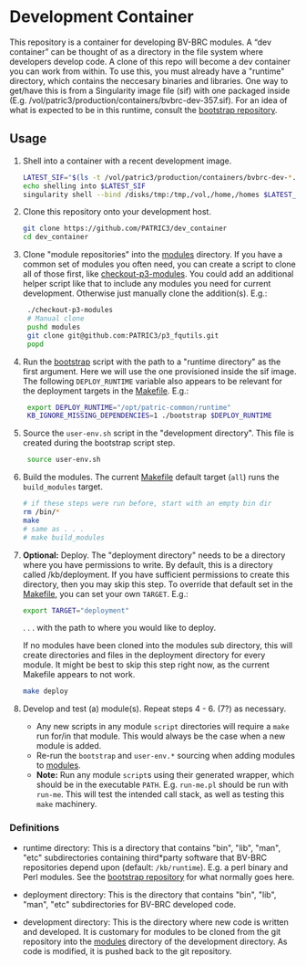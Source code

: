 # Development Container

This repository is a container for developing BV-BRC modules.
A “dev container” can be thought of as a directory in the
file system where developers develop code. A clone of this repo
will become a dev container you can work from within.
To use this, you must already have a "runtime" directory, which
contains the neccesary binaries and libraries. One way to get/have this
is from a Singularity image file (sif) with one packaged inside
(E.g. /vol/patric3/production/containers/bvbrc-dev-357.sif).
For an idea of
what is expected to be in this runtime, consult the [bootstrap
repository](https://github.com/olsonanl/bootstrap).

## Usage

1. Shell into a container with a recent development image.
   ```bash
   LATEST_SIF="$(ls -t /vol/patric3/production/containers/bvbrc-dev-*.sif | head -n 1)"
   echo shelling into $LATEST_SIF
   singularity shell --bind /disks/tmp:/tmp,/vol,/home,/homes $LATEST_SIF
   ```

2. Clone this repository onto your development host.
   ```bash
   git clone https://github.com/PATRIC3/dev_container
   cd dev_container
   ```

3. Clone "module repositories" into the [modules](modules) directory. If you have
a common set of modules you often need, you can create a script to
clone all of those first, like [checkout-p3-modules](checkout-p3-modules).
You could add an additional helper script like that to include any modules
you need for current development. Otherwise just manually clone the addition(s).
E.g.:
   ```bash
    ./checkout-p3-modules
    # Manual clone
    pushd modules
    git clone git@github.com:PATRIC3/p3_fqutils.git
    popd
   ```

4. Run the [bootstrap](bootstrap) script with the path to a "runtime directory"
as the first argument. Here we will use the one provisioned
inside the sif image. The following `DEPLOY_RUNTIME` variable
also appears to be relevant for the deployment targets in the [Makefile](Makefile).
E.g.:
   ```bash
    export DEPLOY_RUNTIME="/opt/patric-common/runtime"
    KB_IGNORE_MISSING_DEPENDENCIES=1 ./bootstrap $DEPLOY_RUNTIME
   ```

5. Source the `user-env.sh` script in the "development directory".
This file is created during the bootstrap script step.
   ```bash
    source user-env.sh
    ```

6. Build the modules. The current [Makefile](Makefile) default target (`all`) runs the `build_modules` target.
    ```bash
    # if these steps were run before, start with an empty bin dir
    rm /bin/*
    make
    # same as . . .
    # make build_modules
    ```

7. **Optional:** Deploy. The "deployment directory" needs to be a directory where you
have permissions to write. By default, this is a directory called
/kb/deployment.  If you have sufficient permissions to create this
directory, then you may skip this step. To override that default
set in the [Makefile](Makefile), you can set your own `TARGET`.
E.g.:
   ```bash
   export TARGET="deployment"
   ```

   . . . with the path to where you would like to deploy.

    If no modules have been cloned into the modules
sub directory, this will create directories and files in the deployment
directory for every module. It might be best to skip this step right now,
as the current Makefile appears to not work.
   ```bash
   make deploy
   ```

8. Develop and test (a) module(s). Repeat steps 4 - 6. (7?) as necessary.
   - Any new scripts in any module `script` directories will require a `make` run for/in that module.
   This would always be the case when a new module is added.
   - Re-run the `bootstrap` and `user-env.*` sourcing when adding modules to [modules](modules).
   - __Note:__ Run any module `script`s using their generated wrapper, which should be in the executable `PATH`.
   E.g. `run-me.pl` should be run with `run-me`. This will test the intended call stack, as well as
   testing this `make` machinery.


### Definitions

* runtime directory: This is a directory that contains "bin", "lib",
"man", "etc" subdirectories containing third*party software that
BV-BRC repositories depend upon (default: `/kb/runtime`). E.g. a perl binary and Perl modules.
See the [bootstrap repository](https://github.com/olsonanl/bootstrap.git) for what normally goes here.

* deployment directory: This is the directory that contains "bin",
"lib", "man", "etc" subdirectories for BV-BRC developed code.

* development directory: This is the directory where new code is
written and developed.  It is customary for modules to be cloned
from the git repository into the [modules](modules) directory of the 
development directory. As code is modified, it is pushed back
to the git repository.
